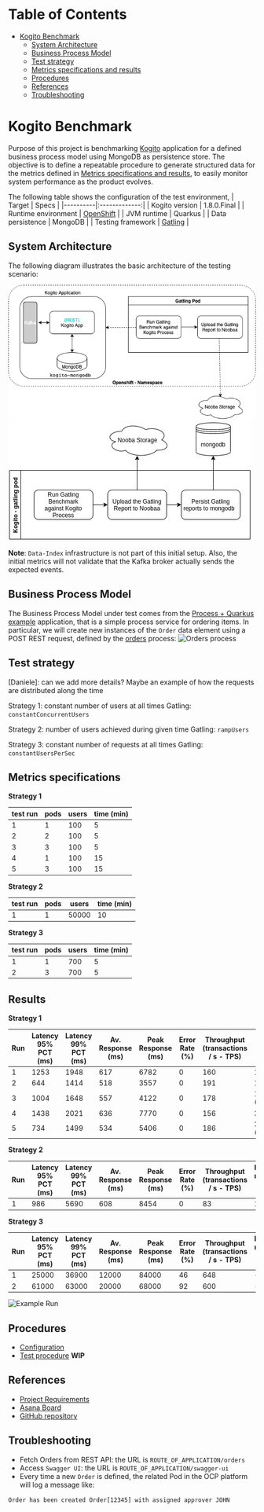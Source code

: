 # Table of Contents
* [Kogito Benchmark](#kogito-benchmark)
  * [System Architecture](#system-architecture)
  * [Business Process Model](#business-process-model)  
  * [Test strategy](#test-strategy)
  * [Metrics specifications and results](#metrics-specifications-and-results)
  * [Procedures](#procedures)
  * [References](#references)
  * [Troubleshooting](#troubleshooting)

# Kogito Benchmark

Purpose of this project is benchmarking [Kogito](https://kogito.kie.org/) application for a defined business process model 
using MongoDB as persistence store.
The objective is to define a repeatable procedure to generate structured data for the metrics defined in [Metrics specifications and results](#metrics-specifications-and-results),
to easily monitor system performance as the product evolves.  

The following table shows the configuration of the test environment, 
| Target   |      Specs      |
|----------|:-------------:|
| Kogito version |  1.8.0.Final |
| Runtime environment |  [OpenShift](https://console-openshift-console.apps.mw-ocp4.cloud.lab.eng.bos.redhat.com) |
| JVM runtime | Quarkus |
| Data persistence | MongoDB | 
| Testing framework | [Gatling](https://gatling.io/) |

## System Architecture
The following diagram illustrates the basic architecture of the testing scenario:

![Test Architecture](./BenchmarkArchitecture.png) ![Kogito-Gatling-Pod-Sequence-Diagram](./test/open-shift/Kogito_Gatling_Pod_Diagram.jpg)

**Note**: `Data-Index` infrastructure is not part of this initial setup. Also, the initial metrics will not 
validate that the Kafka broker actually sends the expected events.

## Business Process Model
The Business Process Model under test comes from the [Process + Quarkus example](https://github.com/kiegroup/kogito-examples/tree/stable/process-quarkus-example)
application, that is a simple process service for ordering items.
In particular, we  will create new instances of the `Order` data element using a POST REST request, defined by the [orders](https://github.com/kiegroup/kogito-examples/blob/stable/process-quarkus-example/src/main/resources/org/kie/kogito/examples/orders.bpmn2)
process:
![Orders process](./OrdersProcess.png)

## Test strategy
[Daniele]: can we add more details? Maybe an example of how the requests are distributed along the time

Strategy 1: constant number of users at all times 
Gatling:  `constantConcurrentUsers`

Strategy 2: number of users achieved during given time
Gatling: `rampUsers`

Strategy 3: constant number of requests at all times
Gatling: `constantUsersPerSec`

## Metrics specifications

**Strategy 1**

| test run | pods | users | time (min) |
|----------|----|----|----|
| 1 | 1 | 100 | 5 |
| 2 | 2 | 100 | 5 |
| 3 | 3 | 100 | 5 |
| 4 | 1 | 100 | 15 |
| 5 | 3 | 100 | 15 |

**Strategy 2**

| test run | pods | users | time (min) |
|----------|----|----|----|
| 1 | 1 | 50000 | 10 |

**Strategy 3**

| test run | pods | users | time (min) |
|----------|----|----|----|
| 1 | 1 | 700 | 5 | 
| 2 | 3 | 700 | 5 |origin 

## Results

**Strategy 1**

| Run | Latency 95% PCT (ms) | Latency 99% PCT (ms) | Av. Response (ms) | Peak Response (ms) | Error Rate (%)  | Throughput (transactions / s - TPS) | Runtime memory (MiB / pod) | CPU Usage (m / pod) | Runtime startup (ms) |   
|----|----|----|----|----|----|----|----|----|----|
| 1 | 1253 | 1948 | 617 | 6782 | 0 | 160 | 1107 | 768 | |  
| 2 | 644 | 1414 | 518 | 3557 | 0 | 191 | 1287 (639,648) | 598 (275,323) | |  
| 3 | 1004 | 1648 | 557 | 4122 | 0 | 178 | 1385 (501,512,372) | 928 (268,258,402) | |
| 4 | 1438 | 2021 | 636 | 7770 | 0 | 156 | 3096 | 423 | |  
| 5 | 734 | 1499 | 534 | 5406 | 0 | 186 | 3668 (1416,1038,1432) | 973 (271,437,265) | |

**Strategy 2**

| Run | Latency 95% PCT (ms) | Latency 99% PCT (ms) | Av. Response (ms) | Peak Response (ms) | Error Rate (%)  | Throughput (transactions / s - TPS) | Runtime memory (MiB / pod) | CPU Usage (m / pod) | Runtime startup (ms) |   
|----|----|----|----|----|----|----|----|----|----|
| 1 | 986 | 5690 | 608 | 8454 | 0 | 83 | 1216 | 586 | |  

**Strategy 3**

| Run | Latency 95% PCT (ms) | Latency 99% PCT (ms) | Av. Response (ms) | Peak Response (ms) | Error Rate (%)  | Throughput (transactions / s - TPS) | Runtime memory (MiB / pod) | CPU Usage (m / pod) | Runtime startup (ms) |   
|----|----|----|----|----|----|----|----|----|----|
| 1 | 25000 | 36900 | 12000 | 84000 | 46 | 648 | - | - | |  
| 2 | 61000 | 63000 | 20000 | 68000 | 92 | 600 | - | - | | 

![Example Run](./results/exRun.png)


## Procedures
* [Configuration](./deploy/README.md)
* [Test procedure](./test/README.md) **WIP**

## References
* [Project Requirements](https://docs.google.com/document/d/1AtAfTiFSB2VcI84zg-ocPTnYy_1HCK556FiWt_iPkiM/edit?usp=sharing)
* [Asana Board](https://app.asana.com/0/1200541157872337/board)
* [GitHub repository](https://github.com/RHEcosystemAppEng/kogito-benchmark)

## Troubleshooting
* Fetch Orders from REST API: the URL is `ROUTE_OF_APPLICATION/orders`
* Access `Swagger UI`: the URL is `ROUTE_OF_APPLICATION/swagger-ui`
* Every time a new `Order` is defined, the related Pod in the OCP platform will log a message like:
```text
Order has been created Order[12345] with assigned approver JOHN
```

